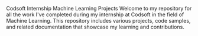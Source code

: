 Codsoft Internship Machine Learning Projects
Welcome to my repository for all the work I've completed during my internship at Codsoft in the field of Machine Learning. This repository includes various projects, code samples, and related documentation that showcase my learning and contributions.
